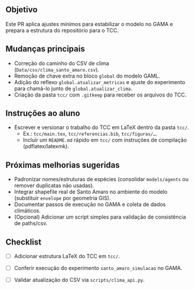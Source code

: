 ## Objetivo

Este PR aplica ajustes mínimos para estabilizar o modelo no GAMA e prepara a estrutura do repositório para o TCC.

## Mudanças principais
- Correção do caminho do CSV de clima (`Data/csv/clima_santo_amaro.csv`).
- Remoção de chave extra no bloco `global` do modelo GAML.
- Adição do reflexo `global.atualizar_metricas` e ajuste do experimento para chamá-lo junto de `global.atualizar_clima`.
- Criação da pasta `tcc/` com `.gitkeep` para receber os arquivos do TCC.

## Instruções ao aluno
- Escrever e versionar o trabalho do TCC em LaTeX dentro da pasta `tcc/`.
  - Ex.: `tcc/main.tex`, `tcc/referencias.bib`, `tcc/figuras/…`.
  - Incluir um `README.md` rápido em `tcc/` com instruções de compilação (pdflatex/latexmk).

## Próximas melhorias sugeridas
- Padronizar nomes/estruturas de espécies (consolidar `models/agents` ou remover duplicatas não usadas).
- Integrar shapefile real de Santo Amaro no ambiente do modelo (substituir `envelope` por geometria GIS).
- Documentar passos de execução no GAMA e coleta de dados climáticos.
- (Opcional) Adicionar um script simples para validação de consistência de paths/csv.

## Checklist
- [ ] Adicionar estrutura LaTeX do TCC em `tcc/`.
- [ ] Conferir execução do experimento `santo_amaro_simulacao` no GAMA.
- [ ] Validar atualização do CSV via `scripts/clima_api.py`.

